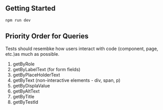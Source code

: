 ## Getting Started

```bash
npm run dev

```

## Priority Order for Queries

Tests should resembke how users interact with code (component, page, etc.)as much as possible.

1.  getByRole
2.  getByLabelText (for form fields)
3.  getByPlaceHolderText
4.  getByText (non-interactive elements - div, span, p)
5.  getByDisplaValue
6.  getByAltText
7.  getByTitle
8.  getByTestId

